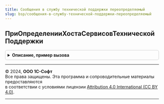 ```yaml
---
title: Сообщения в службу технической поддержки переопределяемый
slug: bsp/сообщения-в-службу-технической-поддержки-переопределяемый
---
```



## ПриОпределенииХостаСервисовТехническойПоддержки
<details style="margin: 1em 0; padding: 0.5em; border: 1px solid #ccc; border-radius: 6px;">

<summary style="font-weight: bold; cursor: pointer;">Описание, пример вызова</summary>

```bsl

// Переопределяет хост для вызова отправки сообщений
// в службу технической поддержки.
//
// Параметры:
//  Хост - Строка - хост подключения;
//
Процедура ПриОпределенииХостаСервисовТехническойПоддержки(Хост) Экспорт
```

Пример вызова
```bsl
СообщенияВСлужбуТехническойПоддержкиПереопределяемый.ПриОпределенииХостаСервисовТехническойПоддержки(Хост) 
```
</details>

---

© 2024, **ООО 1С-Софт**  
Все права защищены. Эта программа и сопроводительные материалы предоставляются  
в соответствии с условиями лицензии [Attribution 4.0 International (CC BY 4.0)](https://creativecommons.org/licenses/by/4.0/legalcode).

---
